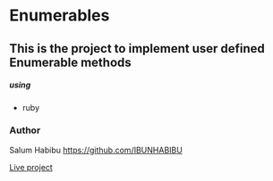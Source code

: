 # Enumerables
## This is the project to implement user defined Enumerable methods
##### using 
* ruby
###  Author 
Salum Habibu https://github.com/IBUNHABIBU

[ Live project ](https://repl.it/@IBUNHABIBU/Enumerables)
